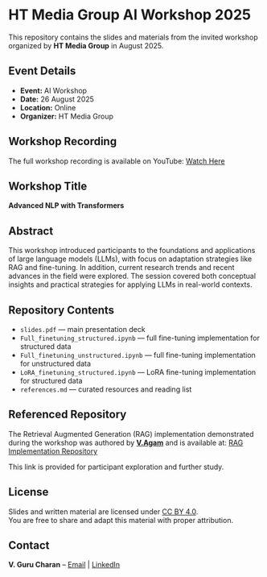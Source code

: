 # HT Media Group AI Workshop 2025

This repository contains the slides and materials from the invited workshop organized by **HT Media Group** in August 2025.  

## Event Details
- **Event:** AI Workshop  
- **Date:** 26 August 2025  
- **Location:** Online  
- **Organizer:** HT Media Group  

## Workshop Recording
The full workshop recording is available on YouTube: [Watch Here](https://www.youtube.com/watch?v=9WVtUDDcAXw)

## Workshop Title
**Advanced NLP with Transformers**  

## Abstract
This workshop introduced participants to the foundations and applications of large language models (LLMs), with focus on adaptation strategies like RAG and fine-tuning. In addition, current research trends and recent advances in the field were explored. The session covered both conceptual insights and practical strategies for applying LLMs in real-world contexts.  

## Repository Contents
- `slides.pdf` — main presentation deck
- `Full_finetuning_structured.ipynb` — full fine-tuning implementation for structured data
- `Full_finetuning_unstructured.ipynb` — full fine-tuning implementation for unstructured data
- `LoRA_finetuning_structured.ipynb` — LoRA fine-tuning implementation for structured data  
- `references.md` — curated resources and reading list

## Referenced Repository
The Retrieval Augmented Generation (RAG) implementation demonstrated during the workshop was authored by **[V.Agam](https://github.com/v-agam)** and is available at: [RAG Implementation Repository](https://github.com/v-agam/agro_homeopathy_app)

This link is provided for participant exploration and further study.


## License
Slides and written material are licensed under [CC BY 4.0](https://creativecommons.org/licenses/by/4.0/).  
You are free to share and adapt this material with proper attribution.  

## Contact
**V. Guru Charan** – [Email](mailto:vgc@pm.me) | [LinkedIn](https://www.linkedin.com/in/vgurucharan)



